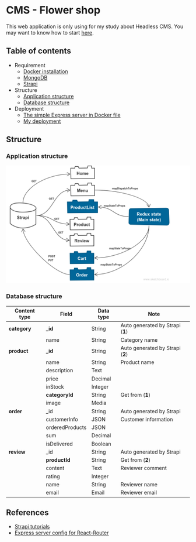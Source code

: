 # CMS - Flower shop
This web application is only using for my study about Headless CMS. You may want to know how to start [here](./HOWTO.md).

## Table of contents
* Requirement
    * [Docker installation](https://www.docker.com/get-started)
    * [MongoDB](https://hub.docker.com/_/mongo/)
    * [Strapi](https://hub.docker.com/r/strapi/strapi/)
* Structure
    * [Application structure](#application-structure)
    * [Database structure](#database-structure)
* Deployment
    * [The simple Express server in Docker file](https://github.com/nguyenkhois/expressjs-docker-simple-server)
    * [My deployment](https://hub.docker.com/r/khois/expresssrv/)


## Structure
### Application structure

![Appplication structure](./docs/app.png)

### Database structure

| Content type | Field | Data type | Note |
|---|---|---|---|
|**category**|**_id**| String|Auto generated by Strapi (**1**)|
||name|String|Category name|
|**product**|**_id**|String|Auto generated by Strapi (**2**)|
||name|String|Product name|
||description|Text||
||price|Decimal||
||inStock|Integer||
||**categoryId**|String|Get from (**1**)|
||image|Media||
|**order**|_id|String|Auto generated by Strapi|
||customerInfo|JSON|Customer information|
||orderedProducts|JSON||
||sum|Decimal||
||isDelivered|Boolean||
|**review**|_id|String|Auto generated by Strapi|
||**productId**|String|Get from (**2**)|
||content|Text|Reviewer comment|
||rating|Integer||
||name|String|Reviewer name|
||email|Email|Reviewer email|

## References
* [Strapi tutorials](https://strapi.io/documentation/tutorials/)
* [Express server config for React-Router](https://github.com/reactjs/react-router-tutorial/blob/master/lessons/11-productionish-server/README.md)